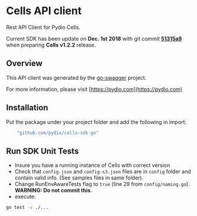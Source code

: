 # Cells API client

Rest API Client for Pydio Cells.

Current SDK has been update on **Dec. 1st 2018** with git commit **[51315a9](https://github.com/pydio/cells/commit/51315a96f7cb5a49748915a737292ad5a07264dd)** when preparing **Cells v1.2.2** release.

## Overview

This API client was generated by the [go-swagger](https://github.com/go-swagger/go-swagger) project.

For more information, please visit [https://pydio.com](https://pydio.com)

## Installation

Put the package under your project folder and add the following in import:

```go
    "github.com/pydio/cells-sdk-go"
```

## Run SDK Unit Tests

- Insure you have a running instance of Cells with correct version
- Check that `config.json` and `config-s3.json` files are in `config` folder and contain valid info. (See samples files in same folder).
- Change RunEnvAwareTests flag to `true` (line 29 from `config/naming.go`). **WARNING: Do not commit this**.
- execute:

```sh
go test -v ./...
```